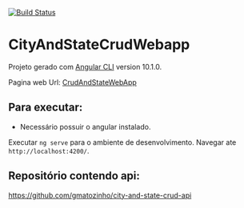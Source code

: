 [![Build Status](https://travis-ci.org/gmatozinho/city-and-state-crud-webapp.svg?branch=main)](https://travis-ci.org/gmatozinho/city-and-state-crud-webapp)

# CityAndStateCrudWebapp

Projeto gerado com [Angular CLI](https://github.com/angular/angular-cli) version 10.1.0.

Pagina web Url: [CrudAndStateWebApp](https://city-and-state-crud-webapp.web.app/)

## Para executar:

- Necessário possuir o angular instalado.

Executar `ng serve` para o ambiente de desenvolvimento. Navegar ate `http://localhost:4200/`.

## Repositório contendo api:

https://github.com/gmatozinho/city-and-state-crud-api
